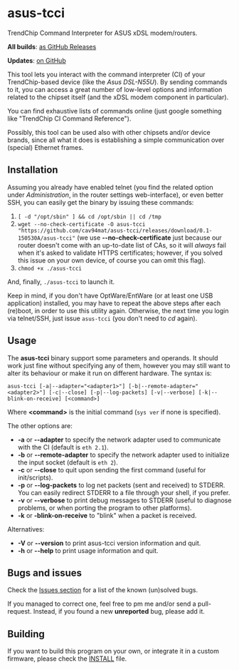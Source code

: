 asus-tcci
======

TrendChip Command Interpreter for ASUS xDSL modem/routers.

**All builds**: [as GitHub Releases](https://github.com/cav94mat/asus-tcci/releases/)

**Updates**: [on GitHub](https://github.com/cav94mat/asus-tcci)

This tool lets you interact with the command interpreter (CI) of your TrendChip-based
device (like the *Asus DSL-N55U*). By sending commands to it, you can access a great number of
low-level options and information related to the chipset itself (and the xDSL modem component in
particular).

You can find exhaustive lists of commands online (just google something like "TrendChip CI Command Reference").

Possibly, this tool can be used also with other chipsets and/or device brands,
since all what it does is establishing a simple communication over (special)
Ethernet frames.

Installation
---
Assuming you already have enabled telnet (you find the related option under _Administration_,
in the router settings web-interface), or even better SSH, you can easily get the binary by issuing these
commands:

1. `[ -d "/opt/sbin" ] && cd /opt/sbin || cd /tmp`
2. `wget --no-check-certificate -O asus-tcci "https://github.com/cav94mat/asus-tcci/releases/download/0.1-150530A/asus-tcci"` (we use **--no-check-certificate** just because our router doesn't come with an up-to-date list of CAs, so it will *always* fail when it's asked to validate HTTPS certificates; however, if you solved this issue on your own device, of course you can omit this flag).
3. `chmod +x ./asus-tcci`

And, finally, `./asus-tcci` to launch it.

Keep in mind, if you don't have OptWare/EntWare (or at least one USB application) installed, you may have to repeat the above steps after each (re)boot, in order to use this utility again. Otherwise, the next time you login via telnet/SSH, just issue `asus-tcci` (you don't need to _cd_ again).

Usage
---
The **asus-tcci** binary support some parameters and operands. It should work just
fine without specifying any of them, however you may still want to alter its
behaviour or make it run on different hardware. The syntax is:

`asus-tcci [-a|--adapter="<adapter1>"] [-b|--remote-adapter="<adapter2>"] [-c|--close] [-p|--log-packets] [-v|--verbose] [-k|--blink-on-receive] [<command>]`

Where **&lt;command&gt;** is the initial command (`sys ver` if none is specified).

The other options are:
* **-a** or **--adapter** to specify the network adapter used to communicate with the CI (default is `eth 2.1`).
* **-b** or **--remote-adapter** to specify the network adapter used to initialize the input socket (default is `eth 2`).
* **-c** or **--close** to quit upon sending the first command (useful for init/scripts).
* **-p** or **--log-packets** to log net packets (sent and received) to STDERR. You can easily redirect STDERR to a file through your shell, if you prefer.
* **-v** or **--verbose** to print debug messages to STDERR (useful to diagnose problems, or when porting the program to other platforms).
* **-k** or **-blink-on-receive** to "blink" when a packet is received.

Alternatives:
* **-V** or **--version** to print asus-tcci version information and quit.
* **-h** or **--help** to print usage information and quit.

Bugs and issues
---
Check the [Issues section](https://github.com/cav94mat/asus-tcci/issues/) for a list of the known (un)solved bugs.

If you managed to correct one, feel free to pm me and/or send a pull-request.
Instead, if you found a new **unreported** bug, please add it.

Building
---
If you want to build this program on your own, or integrate it in a custom firmware, please check the [INSTALL](INSTALL) file.
